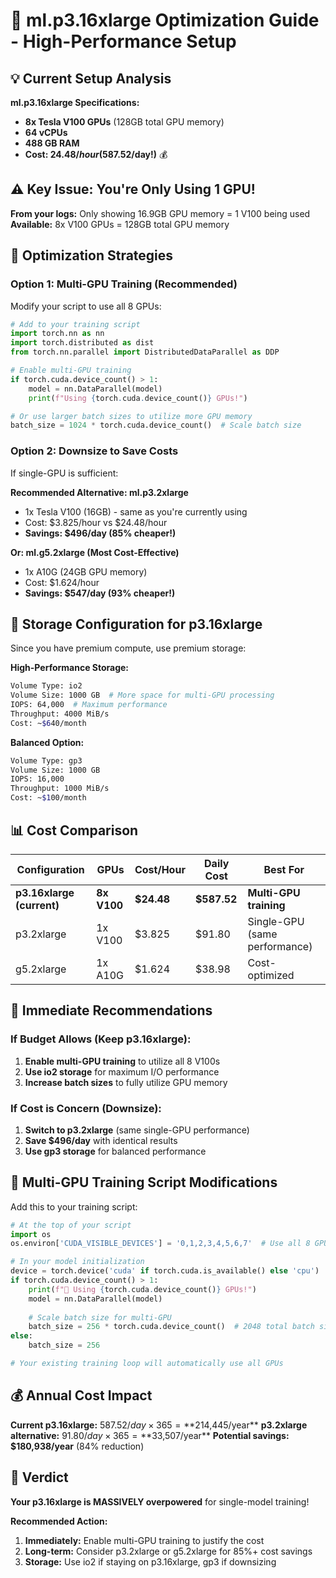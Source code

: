 # 🚀 ml.p3.16xlarge Optimization Guide - High-Performance Setup

## 💡 **Current Setup Analysis**

**ml.p3.16xlarge Specifications:**
- **8x Tesla V100 GPUs** (128GB total GPU memory)
- **64 vCPUs**
- **488 GB RAM**
- **Cost: $24.48/hour ($587.52/day!)** 💰

## ⚠️ **Key Issue: You're Only Using 1 GPU!**

**From your logs:** Only showing 16.9GB GPU memory = 1 V100 being used
**Available:** 8x V100 GPUs = 128GB total GPU memory

## 🎯 **Optimization Strategies**

### **Option 1: Multi-GPU Training (Recommended)**
Modify your script to use all 8 GPUs:

```python
# Add to your training script
import torch.nn as nn
import torch.distributed as dist
from torch.nn.parallel import DistributedDataParallel as DDP

# Enable multi-GPU training
if torch.cuda.device_count() > 1:
    model = nn.DataParallel(model)
    print(f"Using {torch.cuda.device_count()} GPUs!")

# Or use larger batch sizes to utilize more GPU memory
batch_size = 1024 * torch.cuda.device_count()  # Scale batch size
```

### **Option 2: Downsize to Save Costs**
If single-GPU is sufficient:

**Recommended Alternative: ml.p3.2xlarge**
- 1x Tesla V100 (16GB) - same as you're currently using
- Cost: $3.825/hour vs $24.48/hour
- **Savings: $496/day (85% cheaper!)**

**Or: ml.g5.2xlarge (Most Cost-Effective)**
- 1x A10G (24GB GPU memory)
- Cost: $1.624/hour 
- **Savings: $547/day (93% cheaper!)**

## 💾 **Storage Configuration for p3.16xlarge**

Since you have premium compute, use premium storage:

**High-Performance Storage:**
```bash
Volume Type: io2
Volume Size: 1000 GB  # More space for multi-GPU processing
IOPS: 64,000  # Maximum performance
Throughput: 4000 MiB/s
Cost: ~$640/month
```

**Balanced Option:**
```bash
Volume Type: gp3
Volume Size: 1000 GB
IOPS: 16,000
Throughput: 1000 MiB/s
Cost: ~$100/month
```

## 📊 **Cost Comparison**

| Configuration | GPUs | Cost/Hour | Daily Cost | Best For |
|---------------|------|-----------|------------|----------|
| **p3.16xlarge (current)** | **8x V100** | **$24.48** | **$587.52** | **Multi-GPU training** |
| p3.2xlarge | 1x V100 | $3.825 | $91.80 | Single-GPU (same performance) |
| g5.2xlarge | 1x A10G | $1.624 | $38.98 | Cost-optimized |

## 🚀 **Immediate Recommendations**

### **If Budget Allows (Keep p3.16xlarge):**
1. **Enable multi-GPU training** to utilize all 8 V100s
2. **Use io2 storage** for maximum I/O performance
3. **Increase batch sizes** to fully utilize GPU memory

### **If Cost is Concern (Downsize):**
1. **Switch to p3.2xlarge** (same single-GPU performance)
2. **Save $496/day** with identical results
3. **Use gp3 storage** for balanced performance

## 🔧 **Multi-GPU Training Script Modifications**

Add this to your training script:

```python
# At the top of your script
import os
os.environ['CUDA_VISIBLE_DEVICES'] = '0,1,2,3,4,5,6,7'  # Use all 8 GPUs

# In your model initialization
device = torch.device('cuda' if torch.cuda.is_available() else 'cpu')
if torch.cuda.device_count() > 1:
    print(f"🚀 Using {torch.cuda.device_count()} GPUs!")
    model = nn.DataParallel(model)
    
    # Scale batch size for multi-GPU
    batch_size = 256 * torch.cuda.device_count()  # 2048 total batch size
else:
    batch_size = 256

# Your existing training loop will automatically use all GPUs
```

## 💰 **Annual Cost Impact**

**Current p3.16xlarge:** $587.52/day × 365 = **$214,445/year**
**p3.2xlarge alternative:** $91.80/day × 365 = **$33,507/year**
**Potential savings:** **$180,938/year** (84% reduction)

## 🎯 **Verdict**

**Your p3.16xlarge is MASSIVELY overpowered** for single-model training!

**Recommended Action:**
1. **Immediately:** Enable multi-GPU training to justify the cost
2. **Long-term:** Consider p3.2xlarge or g5.2xlarge for 85%+ cost savings
3. **Storage:** Use io2 if staying on p3.16xlarge, gp3 if downsizing